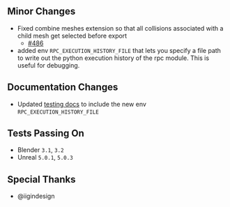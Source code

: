 ## Minor Changes
* Fixed combine meshes extension so that all collisions associated with a child mesh get selected before export
  * [#486](https://github.com/EpicGames/BlenderTools/issues/352)
* added env `RPC_EXECUTION_HISTORY_FILE` that lets you specify a file path to write out the python execution history of the rpc module. This is useful for debugging.

## Documentation Changes
* Updated [testing docs](https://epicgames.github.io/BlenderTools/contributing/testing.html#environment-variables) to include the new env `RPC_EXECUTION_HISTORY_FILE`

## Tests Passing On
* Blender `3.1`, `3.2`
* Unreal `5.0.1`, `5.0.3`

## Special Thanks
* @iigindesign
